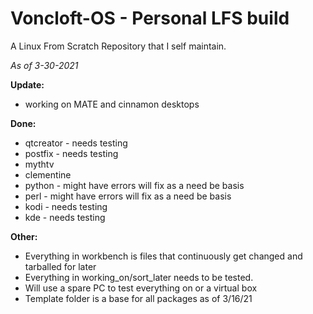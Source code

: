 # Voncloft-OS - Personal LFS build

A Linux From Scratch Repository that I self maintain.

_As of 3-30-2021_

**Update:**
- working on MATE and cinnamon desktops

**Done:**
- qtcreator - needs testing
- postfix - needs testing
- mythtv
- clementine
- python - might have errors will fix as a need be basis
- perl - might have errors will fix as a need be basis
- kodi - needs testing
- kde - needs testing

**Other:**
- Everything in workbench is files that continuously get changed and tarballed for later
- Everything in working_on/sort_later needs to be tested.
- Will use a spare PC to test everything on or a virtual box
- Template folder is a base for all packages as of 3/16/21

